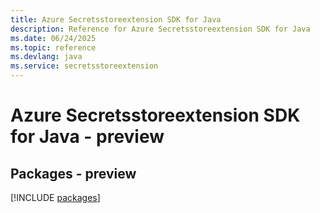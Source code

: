 ```yaml
---
title: Azure Secretsstoreextension SDK for Java
description: Reference for Azure Secretsstoreextension SDK for Java
ms.date: 06/24/2025
ms.topic: reference
ms.devlang: java
ms.service: secretsstoreextension
---
```

# Azure Secretsstoreextension SDK for Java - preview
## Packages - preview
[!INCLUDE [packages](secretsstoreextension-index.md)]